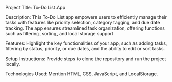 Project Title: To-Do List App

Description: This To-Do List app empowers users to efficiently manage their tasks with features like priority selection, category tagging, and due date tracking. The app ensures streamlined task organization, offering functions such as filtering, sorting, and local storage support

Features: Highlight the key functionalities of your app, such as adding tasks, filtering by status, priority, or due dates, and the ability to edit or sort tasks.

Setup Instructions: Provide steps to clone the repository and run the project locally.

Technologies Used: Mention HTML, CSS, JavaScript, and LocalStorage.

